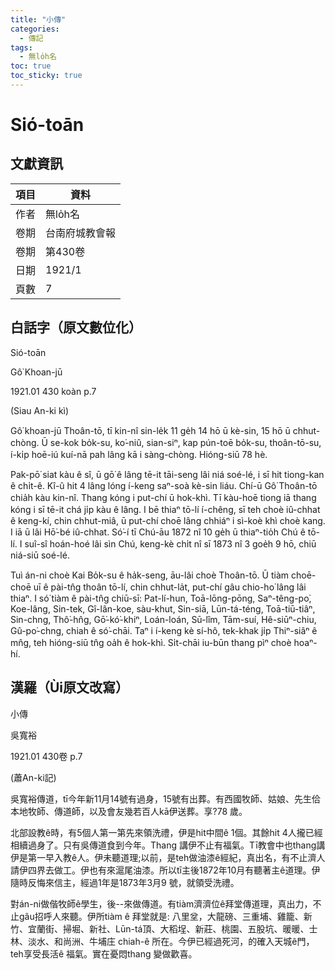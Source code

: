 ```yaml
---
title: "小傳"
categories:
  - 傳記
tags:
  - 無lo̍h名
toc: true
toc_sticky: true
---
```


# Sió-toān

## 文獻資訊

| 項目 | 資料 |
|---|---|
| 作者 | 無lo̍h名 |
| 卷期 | 台南府城教會報 |
| 卷期 | 第430卷 |
| 日期 | 1921/1 |
| 頁數 | 7 |

## 白話字（原文數位化）

Sió-toān

Gô͘ Khoan-jū

1921.01 430 koàn p.7

(Siau An-ki kì)

Gô͘ khoan-jū Thoân-tō, tī kin-nî sin-le̍k 11 ge̍h 14 hō ū kè-sin, 15 hō ū chhut-chòng. Ū se-kok bo̍k-su, ko͘-niû, sian-siⁿ, kap pún-toē bo̍k-su, thoân-tō-su, í-ki̍p hoē-iú kuí-nā pah lâng kā i sàng-chòng. Hióng-siū 78 hè.

Pak-pō͘ siat kàu ê sî, ū gō͘ ê lâng tē-it tāi-seng lâi niá soé-lé, i sī hit tiong-kan ê chi̍t-ê. Kî-û hit 4 lâng lóng í-keng saⁿ-soà kè-sin liáu. Chí-ū Gô͘ Thoân-tō chia̍h kàu kin-nî. Thang kóng i put-chí ū hok-khì. Tī kàu-hoē tiong iā thang kóng i sī tē-it chá ji̍p kàu ê lâng. I bē thiaⁿ tō-lí í-chêng, sī teh choè iû-chhat ê keng-kí, chin chhut-miâ, ū put-chí choē lâng chhiáⁿ i sì-koè khì choè kang. I iā ū lâi Hō͘-bé iû-chhat. Só͘-í tī Chú-āu 1872 nî 10 ge̍h ū thiaⁿ-tio̍h Chú ê tō-lí. I suî-sî hoán-hoé lâi sìn Chú, keng-kè chi̍t nî sī 1873 nî 3 goe̍h 9 hō, chiū niá-siū soé-lé.

Tuì án-ni choè Kai Bo̍k-su ê ha̍k-seng, āu-lâi choè Thoân-tō. Ū tiàm choē-choē uī ê pài-tn̂g thoân tō-lí, chin chhut-la̍t, put-chí gâu chio-ho͘ lâng lâi thiaⁿ. I só͘ tiàm ê pài-tn̂g chiū-sī: Pat-lí-hun, Toā-lōng-pōng, Saⁿ-têng-po͘, Koe-lâng, Sin-tek, Gî-lân-koe, sàu-khut, Sin-siā, Lūn-tá-téng, Toā-tiū-tiâⁿ, Sin-chng, Thô͘-hn̂g, Gō͘-kó͘-khiⁿ, Loán-loán, Sū-lîm, Tām-suí, Hê-siūⁿ-chiu, Gû-po͘-chng, chiah ê só͘-chāi. Taⁿ i í-keng kè sí-hô, tek-khak ji̍p Thiⁿ-siâⁿ ê mn̂g, teh hióng-siū tn̂g oa̍h ê hok-khì. Si̍t-chāi iu-būn thang pìⁿ choè hoaⁿ-hí.

## 漢羅（Ùi原文改寫）

小傳

吳寬裕

1921.01 430卷 p.7

(蕭An-ki記)

吳寬裕傳道，tī今年新11月14號有過身，15號有出葬。有西國牧師、姑娘、先生佮本地牧師、傳道師，以及會友幾若百人kā伊送葬。享?78 歲。

北部設教ê時，有5個人第一第先來領洗禮，伊是hit中間ê 1個。其餘hit 4人攏已經相續過身了。只有吳傳道食到今年。Thang 講伊不止有福氣。Tī教會中也thang講伊是第一早入教ê人。伊未聽道理;以前，是teh做油漆ê經紀，真出名，有不止濟人請伊四界去做工。伊也有來滬尾油漆。所以tī主後1872年10月有聽著主ê道理。伊隨時反悔來信主，經過1年是1873年3月9 號，就領受洗禮。

對án-ni做偕牧師ê學生，後--來做傳道。有tiàm濟濟位ê拜堂傳道理，真出力，不止gâu招呼人來聽。伊所tiàm ê 拜堂就是: 八里坌，大龍磅、三重埔、雞籠、新竹、宜蘭街、掃堀、新社、Lūn-tá頂、大稻埕、新莊、桃園、五股坑、暖暖、士林、淡水、和尚洲、牛埔庄 chiah-ê 所在。今伊已經過死河，的確入天城ê門，teh享受長活ê 福氣。實在憂悶thang 變做歡喜。
